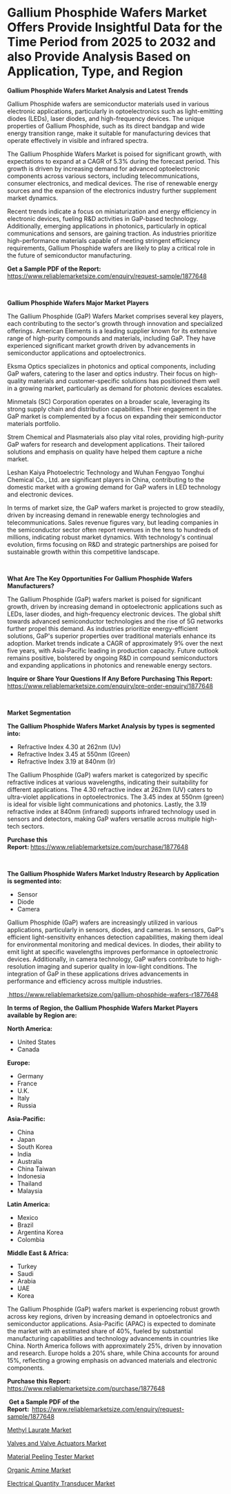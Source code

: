<p><h1>Gallium Phosphide Wafers Market Offers Provide Insightful Data for the Time Period from 2025 to 2032 and also Provide Analysis Based on Application, Type, and Region</h1></p><p><strong>Gallium Phosphide Wafers Market Analysis and Latest Trends</strong></p>
<p><p>Gallium Phosphide wafers are semiconductor materials used in various electronic applications, particularly in optoelectronics such as light-emitting diodes (LEDs), laser diodes, and high-frequency devices. The unique properties of Gallium Phosphide, such as its direct bandgap and wide energy transition range, make it suitable for manufacturing devices that operate effectively in visible and infrared spectra.</p><p>The Gallium Phosphide Wafers Market is poised for significant growth, with expectations to expand at a CAGR of 5.3% during the forecast period. This growth is driven by increasing demand for advanced optoelectronic components across various sectors, including telecommunications, consumer electronics, and medical devices. The rise of renewable energy sources and the expansion of the electronics industry further supplement market dynamics.</p><p>Recent trends indicate a focus on miniaturization and energy efficiency in electronic devices, fueling R&D activities in GaP-based technology. Additionally, emerging applications in photonics, particularly in optical communications and sensors, are gaining traction. As industries prioritize high-performance materials capable of meeting stringent efficiency requirements, Gallium Phosphide wafers are likely to play a critical role in the future of semiconductor manufacturing.</p></p>
<p><strong>Get a Sample PDF of the Report:&nbsp;</strong> <a href="https://www.reliablemarketsize.com/enquiry/request-sample/1877648?utm_campaign=1943&utm_medium=2&utm_source=Github&utm_content=ia&utm_term=02042025&utm_id=gallium-phosphide-wafers">https://www.reliablemarketsize.com/enquiry/request-sample/1877648</a></p>
<p>&nbsp;</p>
<p><strong>Gallium Phosphide Wafers Major Market Players</strong></p>
<p><p>The Gallium Phosphide (GaP) Wafers Market comprises several key players, each contributing to the sector's growth through innovation and specialized offerings. American Elements is a leading supplier known for its extensive range of high-purity compounds and materials, including GaP. They have experienced significant market growth driven by advancements in semiconductor applications and optoelectronics.</p><p>Eksma Optics specializes in photonics and optical components, including GaP wafers, catering to the laser and optics industry. Their focus on high-quality materials and customer-specific solutions has positioned them well in a growing market, particularly as demand for photonic devices escalates.</p><p>Minmetals (SC) Corporation operates on a broader scale, leveraging its strong supply chain and distribution capabilities. Their engagement in the GaP market is complemented by a focus on expanding their semiconductor materials portfolio. </p><p>Strem Chemical and Plasmaterials also play vital roles, providing high-purity GaP wafers for research and development applications. Their tailored solutions and emphasis on quality have helped them capture a niche market.</p><p>Leshan Kaiya Photoelectric Technology and Wuhan Fengyao Tonghui Chemical Co., Ltd. are significant players in China, contributing to the domestic market with a growing demand for GaP wafers in LED technology and electronic devices.</p><p>In terms of market size, the GaP wafers market is projected to grow steadily, driven by increasing demand in renewable energy technologies and telecommunications. Sales revenue figures vary, but leading companies in the semiconductor sector often report revenues in the tens to hundreds of millions, indicating robust market dynamics. With technology's continual evolution, firms focusing on R&D and strategic partnerships are poised for sustainable growth within this competitive landscape.</p></p>
<p>&nbsp;</p>
<p><strong>What Are The Key Opportunities For Gallium Phosphide Wafers Manufacturers?</strong></p>
<p><p>The Gallium Phosphide (GaP) wafers market is poised for significant growth, driven by increasing demand in optoelectronic applications such as LEDs, laser diodes, and high-frequency electronic devices. The global shift towards advanced semiconductor technologies and the rise of 5G networks further propel this demand. As industries prioritize energy-efficient solutions, GaP's superior properties over traditional materials enhance its adoption. Market trends indicate a CAGR of approximately 9% over the next five years, with Asia-Pacific leading in production capacity. Future outlook remains positive, bolstered by ongoing R&D in compound semiconductors and expanding applications in photonics and renewable energy sectors.</p></p>
<p><strong>Inquire or Share Your Questions If Any Before Purchasing This Report:</strong> <a href="https://www.reliablemarketsize.com/enquiry/pre-order-enquiry/1877648?utm_campaign=1943&utm_medium=2&utm_source=Github&utm_content=ia&utm_term=02042025&utm_id=gallium-phosphide-wafers">https://www.reliablemarketsize.com/enquiry/pre-order-enquiry/1877648</a></p>
<p>&nbsp;</p>
<p><strong>Market Segmentation</strong></p>
<p><strong>The Gallium Phosphide Wafers Market Analysis by types is segmented into:</strong></p>
<p><ul><li>Refractive Index 4.30 at 262nm (Uv)</li><li>Refractive Index 3.45 at 550nm (Green)</li><li>Refractive Index 3.19 at 840nm (Ir)</li></ul></p>
<p><p>The Gallium Phosphide (GaP) wafers market is categorized by specific refractive indices at various wavelengths, indicating their suitability for different applications. The 4.30 refractive index at 262nm (UV) caters to ultra-violet applications in optoelectronics. The 3.45 index at 550nm (green) is ideal for visible light communications and photonics. Lastly, the 3.19 refractive index at 840nm (infrared) supports infrared technology used in sensors and detectors, making GaP wafers versatile across multiple high-tech sectors.</p></p>
<p><strong>Purchase this Report:&nbsp;</strong><a href="https://www.reliablemarketsize.com/purchase/1877648?utm_campaign=1943&utm_medium=2&utm_source=Github&utm_content=ia&utm_term=02042025&utm_id=gallium-phosphide-wafers">https://www.reliablemarketsize.com/purchase/1877648</a></p>
<p>&nbsp;</p>
<p><strong>The Gallium Phosphide Wafers Market Industry Research by Application is segmented into:</strong></p>
<p><ul><li>Sensor</li><li>Diode</li><li>Camera</li></ul></p>
<p><p>Gallium Phosphide (GaP) wafers are increasingly utilized in various applications, particularly in sensors, diodes, and cameras. In sensors, GaP's efficient light-sensitivity enhances detection capabilities, making them ideal for environmental monitoring and medical devices. In diodes, their ability to emit light at specific wavelengths improves performance in optoelectronic devices. Additionally, in camera technology, GaP wafers contribute to high-resolution imaging and superior quality in low-light conditions. The integration of GaP in these applications drives advancements in performance and efficiency across multiple industries.</p></p>
<p><a href="https://www.reliablemarketsize.com/gallium-phosphide-wafers-r1877648?utm_campaign=1943&utm_medium=2&utm_source=Github&utm_content=ia&utm_term=02042025&utm_id=gallium-phosphide-wafers">&nbsp;https://www.reliablemarketsize.com/gallium-phosphide-wafers-r1877648</a></p>
<p><strong>In terms of Region, the Gallium Phosphide Wafers Market Players available by Region are:</strong></p>
<p>
    <p> <strong> North America: </strong>
        <ul>
            <li>United States</li>
            <li>Canada</li>
        </ul>
        </p> 
    <p> <strong> Europe: </strong>
        <ul>
            <li>Germany</li>
            <li>France</li>
            <li>U.K.</li>
            <li>Italy</li>
            <li>Russia</li>
        </ul>
        </p> 
    <p> <strong> Asia-Pacific: </strong>
        <ul>
            <li>China</li>
            <li>Japan</li>
            <li>South Korea</li>
            <li>India</li>
            <li>Australia</li>
            <li>China Taiwan</li>
            <li>Indonesia</li>
            <li>Thailand</li>
            <li>Malaysia</li>
        </ul>
        </p> 
    <p> <strong> Latin America: </strong>
        <ul>
            <li>Mexico</li>
            <li>Brazil</li>
            <li>Argentina Korea</li>
            <li>Colombia</li>
        </ul>
        </p> 
    <p> <strong> Middle East & Africa: </strong>
        <ul>
            <li>Turkey</li>
            <li>Saudi</li>
            <li>Arabia</li>
            <li>UAE</li>
            <li>Korea</li>
        </ul>
    </p>
    </p>
<p><p>The Gallium Phosphide (GaP) wafers market is experiencing robust growth across key regions, driven by increasing demand in optoelectronics and semiconductor applications. Asia-Pacific (APAC) is expected to dominate the market with an estimated share of 40%, fueled by substantial manufacturing capabilities and technology advancements in countries like China. North America follows with approximately 25%, driven by innovation and research. Europe holds a 20% share, while China accounts for around 15%, reflecting a growing emphasis on advanced materials and electronic components.</p></p>
<p><strong>Purchase this Report: </strong><a href="https://www.reliablemarketsize.com/purchase/1877648?utm_campaign=1943&utm_medium=2&utm_source=Github&utm_content=ia&utm_term=02042025&utm_id=gallium-phosphide-wafers">https://www.reliablemarketsize.com/purchase/1877648</a></p>
<p>&nbsp;<strong>Get a Sample PDF of the Report:&nbsp;&nbsp;</strong><a href="https://www.reliablemarketsize.com/enquiry/request-sample/1877648?utm_campaign=1943&utm_medium=2&utm_source=Github&utm_content=ia&utm_term=02042025&utm_id=gallium-phosphide-wafers">https://www.reliablemarketsize.com/enquiry/request-sample/1877648</a></p>
<p><strong></strong></p>
<p><p><a href="https://github.com/safatabhee/Market-Research-Report-List-1/blob/main/methyl-laurate-market.md?utm_campaign=1943&utm_medium=2&utm_source=Github&utm_content=ia&utm_term=02042025&utm_id=gallium-phosphide-wafers">Methyl Laurate Market</a></p><p><a href="https://www.linkedin.com/pulse/report-valves-valve-actuators-market-rapid-expansion-cagr-1ek4c?utm_campaign=1943&utm_medium=2&utm_source=Github&utm_content=ia&utm_term=02042025&utm_id=gallium-phosphide-wafers">Valves and Valve Actuators Market</a></p><p><a href="https://www.linkedin.com/pulse/navigating-global-material-peeling-tester-market-from-b83hc?utm_campaign=1943&utm_medium=2&utm_source=Github&utm_content=ia&utm_term=02042025&utm_id=gallium-phosphide-wafers">Material Peeling Tester Market</a></p><p><a href="https://github.com/resiebustin/Market-Research-Report-List-1/blob/main/organic-amine-market.md?utm_campaign=1943&utm_medium=2&utm_source=Github&utm_content=ia&utm_term=02042025&utm_id=gallium-phosphide-wafers">Organic Amine Market</a></p><p><a href="https://www.linkedin.com/pulse/comprehensive-analysis-global-electrical-quantity-transducer-tovyc?utm_campaign=1943&utm_medium=2&utm_source=Github&utm_content=ia&utm_term=02042025&utm_id=gallium-phosphide-wafers">Electrical Quantity Transducer Market</a></p></p>